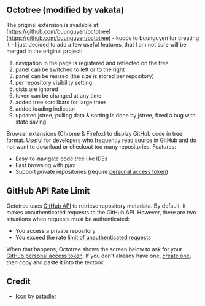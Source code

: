 ## Octotree (modified by vakata)

The original extension is available at: [https://github.com/buunguyen/octotree](https://github.com/buunguyen/octotree) - kudos to buunguyen for creating it - I just decided to add a few useful features, that I am not sure will be merged in the original project:
1) navigation in the page is registered and reflected on the tree
2) panel can be switched to left or to the right 
3) panel can be resized (the size is stored per repository)
4) per repository visibility setting
5) gists are ignored
6) token can be changed at any time
7) added tree scrollbars for large trees
8) added loading indicator
9) updated jstree, pulling data & sorting is done by jstree, fixed a bug with state saving

Browser extensions (Chrome & Firefox) to display GitHub code in tree format. Useful for developers who frequently read source in GitHub and do not want to download or checkout too many repositories. Features:

* Easy-to-navigate code tree like IDEs
* Fast browsing with pjax
* Support private repositories (require [personal access token](#github-api-rate-limit))

## GitHub API Rate Limit
Octotree uses [GitHub API](https://developer.github.com/v3/) to retrieve repository metadata. By default, it makes unauthenticated requests to the GitHub API. However, there are two situations when requests must be authenticated:

* You access a private repository
* You exceed the [rate limit of unauthenticated requests](https://developer.github.com/v3/#rate-limiting)

When that happens, Octotree shows the screen below to ask for your [GitHub personal access token](https://help.github.com/articles/creating-an-access-token-for-command-line-use). If you don't already have one, [create one](https://github.com/settings/tokens/new), then copy and paste it into the textbox.

## Credit
* [Icon](https://github.com/pstadler/octofolders) by [pstadler](https://github.com/pstadler)
